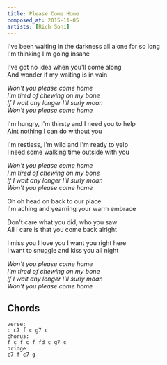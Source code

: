 ```yaml
---
title: Please Come Home
composed_at: 2015-11-05
artists: [Rich Soni]
---
```


I've been waiting in the darkness all alone for so long  
I'm thinking I'm going insane  

I've got no idea when you'll come along  
And wonder if my waiting is in vain  

*Won't you please come home*  
*I'm tired of chewing on my bone*  
*If I wait any longer I'll surly moan*  
*Won't you please come home*  

I'm hungry, I'm thirsty and I need you to help  
Aint nothing I can do without you  

I'm restless, I'm wild and I'm ready to yelp  
I need some walking time outside with you  

*Won't you please come home*  
*I'm tired of chewing on my bone*  
*If I wait any longer I'll surly moan*  
*Won't you please come home*  

Oh oh head on back to our place  
I'm aching and yearning your warm embrace  

Don't care what you did, who you saw  
All I care is that you come back alright  

I miss you I love you I want you right here  
I want to snuggle and kiss you all night  

*Won't you please come home*  
*I'm tired of chewing on my bone*  
*If I wait any longer I'll surly moan*  
*Won't you please come home*  

## Chords

```
verse:
c c7 f c g7 c
chorus:
f c f c f fd c g7 c
bridge
c7 f c7 g
```
